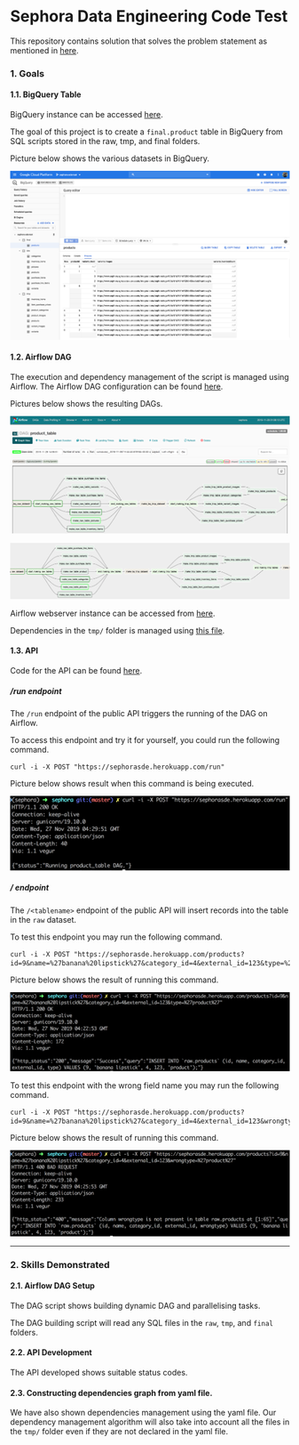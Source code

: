 # Sephora Data Engineering Code Test

This repository contains solution that solves the problem statement as mentioned
in [here](https://github.com/devacto/sephora/blob/master/PROBLEM_STATEMENT.md).

### 1. Goals

#### 1.1. BigQuery Table

BigQuery instance can be accessed [here](https://console.cloud.google.com/bigquery?organizationId=316679501295&project=sephora-sde-test).

The goal of this project is to create a `final.product` table in BigQuery from
SQL scripts stored in the raw, tmp, and final folders.

Picture below shows the various datasets in BigQuery.

![Bigquery](./docs/images/bigquery.png)

#### 1.2. Airflow DAG

The execution and dependency management of the script is managed using Airflow. The
Airflow DAG configuration can be found [here](https://github.com/devacto/sephora/blob/master/dags/product.py).

Pictures below shows the resulting DAGs.

![Airflow](./docs/images/airflow.png)

![Dag](./docs/images/dag.png)

Airflow webserver instance can be accessed from [here](https://z797bc688c6f9ca68-tp.appspot.com/admin/).

Dependencies in the `tmp/` folder is managed using [this file](https://github.com/devacto/sephora/blob/master/dags/dependencies.yml).

#### 1.3. API

Code for the API can be found [here](https://github.com/devacto/sephora/blob/master/app.py).

##### /run endpoint

The `/run` endpoint of the public API triggers the running of the DAG on Airflow.

To access this endpoint and try it for yourself, you could run the following command.

```
curl -i -X POST "https://sephorasde.herokuapp.com/run"
```

Picture below shows result when this command is being executed.

![Run](./docs/images/test_run_endpoint.png)

##### /<tablename> endpoint

The `/<tablename>` endpoint of the public API will insert records into the table in the `raw` dataset.

To test this endpoint you may run the following command.

```
curl -i -X POST "https://sephorasde.herokuapp.com/products?id=9&name=%27banana%20lipstick%27&category_id=4&external_id=123&type=%27product%27"
```

Picture below shows the result of running this command.

![Correct](./docs/images/test_bq_correct.png)

To test this endpoint with the wrong field name you may run the following command.

```
curl -i -X POST "https://sephorasde.herokuapp.com/products?id=9&name=%27banana%20lipstick%27&category_id=4&external_id=123&wrongtype=%27product%27"
```

Picture below shows the result of running this command.

![Wrong](./docs/images/test_bq_wrong.png)

***

### 2. Skills Demonstrated

#### 2.1. Airflow DAG Setup

The DAG script shows building dynamic DAG and parallelising tasks.

The DAG building script will read any SQL files in the `raw`, `tmp`, and `final` folders.

#### 2.2. API Development

The API developed shows suitable status codes.

#### 2.3. Constructing dependencies graph from yaml file.

We have also shown dependencies management using the yaml file. Our dependency management algorithm will also take into account all the files in the `tmp/` folder even if they are not declared in the yaml file.
